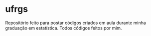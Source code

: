 # ufrgs

Repositório feito para postar códigos criados em aula durante minha graduação em estatística. 
Todos códigos feitos por mim. 

